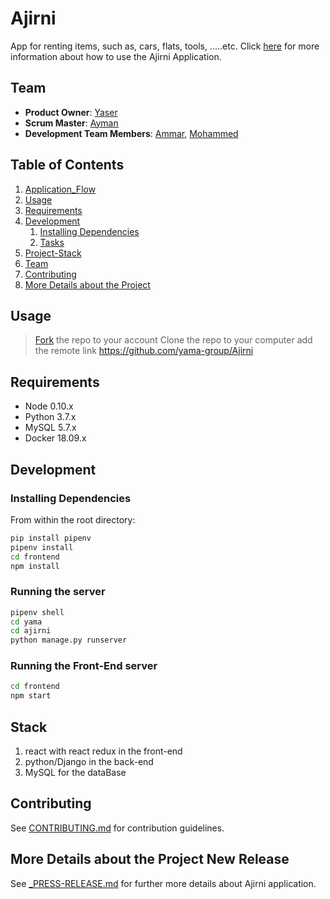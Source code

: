 # Ajirni
App for renting items, such as, cars, flats, tools, .....etc. 
Click [here](_APPLICATION-FLOW.md) for more information about how to use the Ajirni Application.

## Team

  - __Product Owner__: [Yaser](https://github.com/YasserKassem989979)
  - __Scrum Master__: [Ayman](https://github.com/engaymanh)
  - __Development Team Members__: [Ammar](https://github.com/AmmarAlkhooly98), [Mohammed](https://github.com/mohamedartan)

## Table of Contents

1. [Application_Flow](_APPLICATION-FLOW.md)
1. [Usage](#Usage)
1. [Requirements](#requirements)
1. [Development](#development)
    1. [Installing Dependencies](#installing-dependencies)
    1. [Tasks](#tasks)
1. [Project-Stack](#Stack)
1. [Team](#team)
1. [Contributing](#contributing)
1. [More Details about the Project](#More-Details-about-the-Project-New-Release)

## Usage

> [Fork](https://github.com/yama-group/Ajirni) the repo to your account 
> Clone the repo to your computer
> add the remote link https://github.com/yama-group/Ajirni

## Requirements

- Node 0.10.x
- Python 3.7.x
- MySQL 5.7.x
- Docker 18.09.x

## Development

### Installing Dependencies

From within the root directory:

```bash
pip install pipenv
pipenv install
cd frontend 
npm install 
```
### Running the server

```bash
pipenv shell
cd yama
cd ajirni
python manage.py runserver
```

### Running the Front-End server

```bash
cd frontend
npm start
```

## Stack

1. react with react redux in the front-end
1. python/Django in the back-end
1. MySQL for the dataBase

## Contributing

See [CONTRIBUTING.md](_CONTRIBUTING.md) for contribution guidelines.

## More Details about the Project New Release

See [_PRESS-RELEASE.md](_PRESS-RELEASE.md) for further more details about Ajirni application.